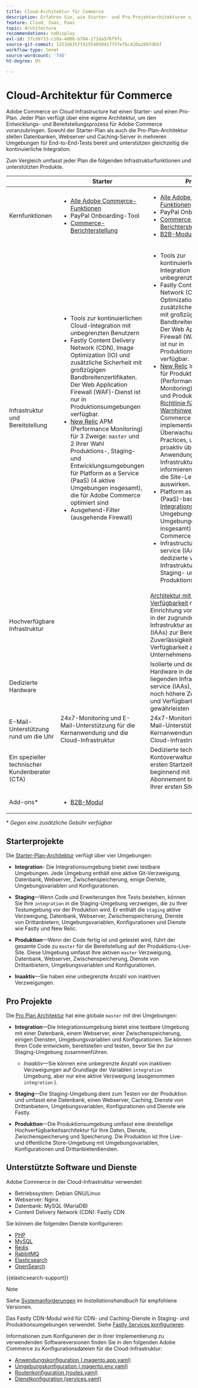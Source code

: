 ```yaml
---
title: Cloud-Architektur für Commerce
description: Erfahren Sie, wie Starter- und Pro-Projektarchitekturen sich in Bezug auf Commerce in Cloud-Infrastruktur unterscheiden.
feature: Cloud, Iaas, Paas
topic: Architecture
recommendations: noDisplay
exl-id: 37cd6733-c10a-4d06-b784-171da576f9fc
source-git-commit: 1253d8357fd2554050d1775fefbc420a2097db5f
workflow-type: tm+mt
source-wordcount: '745'
ht-degree: 0%

---
```


# Cloud-Architektur für Commerce

Adobe Commerce on Cloud Infrastructure hat einen Starter- und einen Pro-Plan. Jeder Plan verfügt über eine eigene Architektur, um den Entwicklungs- und Bereitstellungsprozess für Adobe Commerce voranzubringen. Sowohl der Starter-Plan als auch die Pro-Plan-Architektur stellen Datenbanken, Webserver und Caching-Server in mehreren Umgebungen für End-to-End-Tests bereit und unterstützen gleichzeitig die kontinuierliche Integration.

Zum Vergleich umfasst jeder Plan die folgenden Infrastrukturfunktionen und unterstützten Produkte.

|          | Starter | Pro |
| -------- | --------------------| ------------------ |
| Kernfunktionen | <ul><li>[Alle Adobe Commerce-Funktionen](https://experienceleague.adobe.com/docs/commerce-operations/release/features.html)</li><li>PayPal Onboarding-Tool</li><li>[Commerce-Berichterstellung](https://business.adobe.com/products/magento/business-intelligence.html?_ga=2.85288604.442698376.1665067470-1322106587.1655147209)</li></ul> | <ul><li>[Alle Adobe Commerce-Funktionen](https://experienceleague.adobe.com/docs/commerce-operations/release/features.html)</li><li>PayPal Onboarding-Tool</li><li>[Commerce-Berichterstellung](https://business.adobe.com/products/magento/business-intelligence.html?_ga=2.85288604.442698376.1665067470-1322106587.1655147209)</li><li>[B2B-Modul](https://business.adobe.com/products/magento/b2b-ecommerce.html?_ga=2.105948422.442698376.1665067470-1322106587.1655147209)</li></ul> |
| Infrastruktur und Bereitstellung | <ul><li>Tools zur kontinuierlichen Cloud-Integration mit unbegrenzten Benutzern</li><li>Fastly Content Delivery Network (CDN), Image Optimization (IO) und zusätzliche Sicherheit mit großzügigen Bandbreitenzertifikaten. Der Web Application Firewall (WAF)-Dienst ist nur in Produktionsumgebungen verfügbar.</li><li>[New Relic](../monitor/new-relic-service.md) APM (Performance Monitoring) für 3 Zweige: `master` und 2 Ihrer Wahl<br>Produktions-, Staging- und Entwicklungsumgebungen für Platform as a Service (PaaS) (4 aktive Umgebungen insgesamt), die für Adobe Commerce optimiert sind</li><li>Ausgehend-Filter (ausgehende Firewall)</li></ul> | <ul><li>Tools zur kontinuierlichen Cloud-Integration mit unbegrenzten Benutzern</li><li>Fastly Content Delivery Network (CDN), Image Optimization (IO) und zusätzliche Sicherheit mit großzügigen Bandbreitenzertifikaten. Der Web Application Firewall (WAF)-Dienst ist nur in Produktionsumgebungen verfügbar.</li><li>[New Relic](../monitor/new-relic-service.md) Infrastruktur für Produktion und APM (Performance Monitoring) für Staging und Produktion. Die [Richtlinie für verwaltete Warnhinweise](../monitor/investigate-performance.md#monitor-performance-with-managed-alerts) für Adobe Commerce-Richtlinien implementiert die Überwachung von Best Practices, um Sie proaktiv über Anwendungs- und Infrastrukturprobleme zu informieren, die sich auf die Site-Leistung auswirken.</li><li>Platform as a Service (PaaS)-basiert [Integrationsentwicklung](pro-architecture.md#integration-environment) Umgebungen (2 aktive Umgebungen insgesamt) für Adobe Commerce optimiert</li><li>Infrastructure as a service (IAAS) - dedizierte virtuelle Infrastruktur für Staging- und Produktionsumgebungen</li></ul> |
| Hochverfügbare Infrastruktur | | [Architektur mit hoher Verfügbarkeit](pro-architecture.md#redundant-hardware) mit einer Einrichtung von drei Servern in der zugrunde liegenden Infrastruktur as a service (IAAs) zur Bereitstellung von Zuverlässigkeit und Verfügbarkeit auf Unternehmensebene |
| Dedizierte Hardware | | Isolierte und dedizierte Hardware in der zugrunde liegenden Infrastruktur as a service (IAAs), um eine noch höhere Zuverlässigkeit und Verfügbarkeit zu gewährleisten |
| E-Mail-Unterstützung rund um die Uhr | 24x7-Monitoring und E-Mail-Unterstützung für die Kernanwendung und die Cloud-Infrastruktur | 24x7-Monitoring und E-Mail-Unterstützung für die Kernanwendung und die Cloud-Infrastruktur |
| Ein spezieller technischer Kundenberater (CTA) | | Dedizierte technische Kontoverwaltung für den ersten Startzeitraum, beginnend mit Ihrem Abonnement bis zum Start Ihrer ersten Site |
| Add-ons\* | <ul><li>[B2B-Modul](https://business.adobe.com/products/magento/b2b-ecommerce.html)</li></ul> |

\* _Gegen eine zusätzliche Gebühr verfügbar_

## Starterprojekte

Die [Starter-Plan-Architektur](starter-architecture.md) verfügt über vier Umgebungen:

- **Integration**- Die Integrationsumgebung bietet zwei testbare Umgebungen. Jede Umgebung enthält eine aktive Git-Verzweigung, Datenbank, Webserver, Zwischenspeicherung, einige Dienste, Umgebungsvariablen und Konfigurationen.

- **Staging**—Wenn Code und Erweiterungen Ihre Tests bestehen, können Sie Ihre `integration` in die Staging-Umgebung verzweigen, die zu Ihrer Testumgebung vor der Produktion wird. Er enthält die `staging` aktive Verzweigung, Datenbank, Webserver, Zwischenspeicherung, Dienste von Drittanbietern, Umgebungsvariablen, Konfigurationen und Dienste wie Fastly und New Relic.

- **Produktion**—Wenn der Code fertig ist und getestet wird, führt der gesamte Code zu `master` für die Bereitstellung auf der Produktions-Live-Site. Diese Umgebung umfasst Ihre aktiven `master` Verzweigung, Datenbank, Webserver, Zwischenspeicherung, Dienste von Drittanbietern, Umgebungsvariablen und Konfigurationen.

- **Inaaktiv**—Sie haben eine unbegrenzte Anzahl von inaktiven Verzweigungen.

## Pro Projekte

Die [Pro Plan Architektur](pro-architecture.md) hat eine globale `master` mit drei Umgebungen:

- **Integration**—Die Integrationsumgebung bietet eine testbare Umgebung mit einer Datenbank, einem Webserver, einer Zwischenspeicherung, einigen Diensten, Umgebungsvariablen und Konfigurationen. Sie können Ihren Code entwickeln, bereitstellen und testen, bevor Sie ihn zur Staging-Umgebung zusammenführen.

   - _Inaaktiv_—Sie können eine unbegrenzte Anzahl von inaktiven Verzweigungen auf Grundlage der Variablen `integration` Umgebung, aber nur eine aktive Verzweigung (ausgenommen `integration` ).

- **Staging**—Die Staging-Umgebung dient zum Testen vor der Produktion und umfasst eine Datenbank, einen Webserver, Caching, Dienste von Drittanbietern, Umgebungsvariablen, Konfigurationen und Dienste wie Fastly.

- **Produktion**—Die Produktionsumgebung umfasst eine dreistellige Hochverfügbarkeitsarchitektur für Ihre Daten, Dienste, Zwischenspeicherung und Speicherung. Die Produktion ist Ihre Live- und öffentliche Store-Umgebung mit Umgebungsvariablen, Konfigurationen und Drittanbieterdiensten.

## Unterstützte Software und Dienste

Adobe Commerce in der Cloud-Infrastruktur verwendet:

- Betriebssystem: Debian GNU/Linux
- Webserver: Nginx
- Datenbank: MySQL (MariaDB)
- Content Delivery Network (CDN): Fastly CDN

Sie können die folgenden Dienste konfigurieren:

- [PHP](../application/php-settings.md)
- [MySQL](../services/mysql.md)
- [Redis](../services/redis.md)
- [RabbitMQ](../services/rabbitmq.md)
- [Elasticsearch](../services/elasticsearch.md)
- [OpenSearch](../services/opensearch.md)

{{elasticsearch-support}}

>[!NOTE]
>
>Siehe [Systemanforderungen](https://experienceleague.adobe.com/docs/commerce-operations/installation-guide/system-requirements.html) im _Installationshandbuch_ für empfohlene Versionen.

Das Fastly CDN-Modul wird für CDN- und Caching-Dienste in Staging- und Produktionsumgebungen verwendet. Siehe [Fastly Services konfigurieren](../cdn/fastly.md).

Informationen zum Konfigurieren der in Ihrer Implementierung zu verwendenden Softwareversionen finden Sie in den folgenden Adobe Commerce zu Konfigurationsdateien für die Cloud-Infrastruktur:

- [Anwendungskonfiguration (.magento.app.yaml)](../application/configure-app-yaml.md)
- [Umgebungskonfiguration (.magento.env.yaml)](../environment/configure-env-yaml.md)
- [Routenkonfiguration (routes.yaml)](../routes/routes-yaml.md)
- [Dienstkonfiguration (services.yaml)](../services/services-yaml.md)
